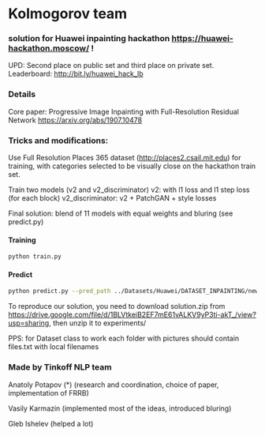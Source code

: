 # Kolmogorov team 
### solution for Huawei inpainting hackathon https://huawei-hackathon.moscow/ !
UPD: Second place on public set and third place on private set.
Leaderboard: http://bit.ly/huawei_hack_lb

### Details
Core paper: Progressive Image Inpainting with Full-Resolution Residual Network https://arxiv.org/abs/1907.10478

### Tricks and modifications:

Use Full Resolution Places 365 dataset (http://places2.csail.mit.edu) for training, with categories selected to be visually close on the hackathon train set.

Train two models (v2 and v2_discriminator) 
v2: with l1 loss and l1 step loss (for each block)
v2_discriminator: v2 + PatchGAN + style losses

Final solution: blend of 11 models with equal weights and bluring (see predict.py)

#### Training
```bash
python train.py
```

#### Predict
```bash
python predict.py --pred_path ../Datasets/Huawei/DATASET_INPAINTING/new_result/ --config_path experiments/config_v2.yml --checkpoint experiments/checkpoints/ --masks_path experiments/masks/private/  --images_path ../Datasets/Huawei/DATASET_INPAINTING/test_final/ --cuda '1' --batch_size 10 --blured True
```

To reproduce our solution, you need to download solution.zip from https://drive.google.com/file/d/1BLVtkeiB2EF7mE61vALKV9yP3ti-akT_/view?usp=sharing, then unzip it to experiments/

PPS: for Dataset class to work each folder with pictures should contain files.txt with local filenames

### Made by Tinkoff NLP team

Anatoly Potapov (*) (research and coordination, choice of paper, implementation of FRRB)

Vasily Karmazin (implemented most of the ideas, introduced bluring)

Gleb Ishelev (helped a lot)
